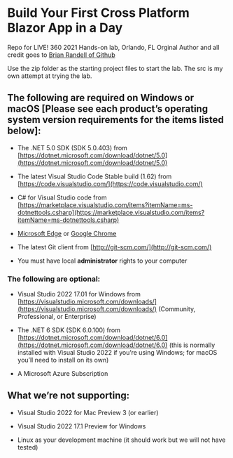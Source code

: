 
# Build Your First Cross Platform Blazor App in a Day
Repo for LIVE! 360 2021 Hands-on lab, Orlando, FL Orginal Author and all credit goes to [Brian Randell of Github](https://github.com/brianrandell)

Use the zip folder as the starting project files to start the lab. The src is my own attempt at trying the lab.

## The following are required on Windows or macOS [Please see each product’s operating system version requirements for the items listed below]:

- The .NET 5.0 SDK (SDK 5.0.403) from [https://dotnet.microsoft.com/download/dotnet/5.0](https://dotnet.microsoft.com/download/dotnet/5.0)

- The latest Visual Studio Code Stable build (1.62) from [https://code.visualstudio.com/](https://code.visualstudio.com/)

- C# for Visual Studio code from [https://marketplace.visualstudio.com/items?itemName=ms-dotnettools.csharp](https://marketplace.visualstudio.com/items?itemName=ms-dotnettools.csharp)

- [Microsoft Edge](https://www.microsoft.com/en-us/edge?r=1) or [Google Chrome](https://www.google.com/chrome/)

- The latest Git client from [http://git-scm.com/](http://git-scm.com/)

- You must have local **administrator** rights to your computer

 
### The following are optional:

- Visual Studio 2022 17.01 for Windows from [https://visualstudio.microsoft.com/downloads/](https://visualstudio.microsoft.com/downloads/) (Community, Professional, or Enterprise)

- The .NET 6 SDK (SDK 6.0.100) from [https://dotnet.microsoft.com/download/dotnet/6.0](https://dotnet.microsoft.com/download/dotnet/6.0) (this is normally installed with Visual Studio 2022 if you’re using Windows; for macOS you’ll need  to install on its own)

- A Microsoft Azure Subscription
 
## What we’re not supporting:

- Visual Studio 2022 for Mac Preview 3 (or earlier)

- Visual Studio 2022 17.1 Preview for Windows

- Linux as your development machine (it should work but we will not have tested)
